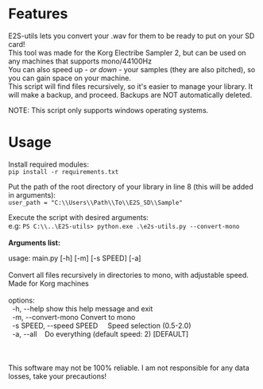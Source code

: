 # Features

E2S-utils lets you convert your .wav for them to be ready to put on your SD card!\
This tool was made for the Korg Electribe Sampler 2, but can be used on any machines that supports mono/44100Hz\
You can also speed up - *or down* - your samples (they are also pitched), so you can gain space on your machine.\
This script will find files recursively, so it's easier to manage your library. It will make a backup, and proceed. Backups are NOT automatically deleted.

NOTE: This script only supports windows operating systems.

# Usage

Install required modules:\
`pip install -r requirements.txt`

Put the path of the root directory of your library in line 8 (this will be added in arguments):\
`user_path = "C:\\Users\\Path\\To\\E2S_SD\\Sample"`

Execute the script with desired arguments:\
e.g: `PS C:\\..\E2S-utils> python.exe .\e2s-utils.py --convert-mono`\
\
**Arguments list:**

usage: main.py [-h] [-m] [-s SPEED] [-a]\
\
Convert all files recursively in directories to mono, with adjustable speed. Made for Korg machines\
\
options:\
&nbsp;&nbsp;-h, --help            show this help message and exit\
&nbsp;&nbsp;-m, --convert-mono    Convert to mono\
&nbsp;&nbsp;-s SPEED, --speed SPEED 
&nbsp;&nbsp;&nbsp;&nbsp;Speed selection (0.5-2.0)\
&nbsp;&nbsp;-a, --all&nbsp;&nbsp;&nbsp;&nbsp;Do everything (default speed: 2) [DEFAULT]\
\
\
\
This software may not be 100% reliable. I am not responsible for any data losses, take your precautions!